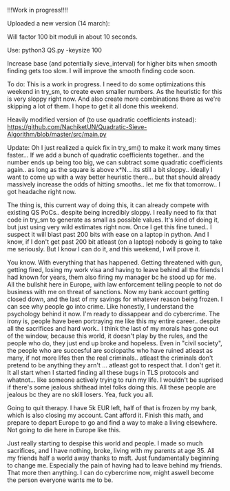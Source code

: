 !!!Work in progress!!!!

Uploaded a new version (14 march):

Will factor 100 bit moduli in about 10 seconds.

Use: python3 QS.py -keysize 100

Increase base (and potentially sieve_interval) for higher bits when smooth finding gets too slow. I will improve the smooth finding code soon.

To do: This is a work in progress. I need to do some optimizations this weekend in try_sm, to create even smaller numbers. As the heuristic for this is very sloppy right now. And also create more combinations there as we're skipping a lot of them. I hope to get it all done this weekend.

Heavily modified version of (to use quadratic coefficients instead): https://github.com/NachiketUN/Quadratic-Sieve-Algorithm/blob/master/src/main.py

Update: Oh I just realized a quick fix in try_sm() to make it work many times faster... If we add a bunch of quadratic coefficients together.. and the number ends up being too big, we can subtract some quadratic coefficients again.. as long as the square is above x*N... its still a bit sloppy.. ideally I want to come up with a way better heuristic there... but that should already massively increase the odds of hitting smooths.. let me fix that tomorrow.. I got headache right now.

The thing is, this current way of doing this, it can already compete with existing QS PoCs.. despite being incredibly sloppy. I really need to fix that code in try_sm to generate as small as possible values. It's kind of doing it, but just using very wild estimates right now. Once I get this fine tuned.. I suspect it will blast past 200 bits with ease on a laptop in python. And I know, if I don't get past 200 bit atleast (on a laptop) nobody is going to take me seriously. But I know I can do it, and this weekend, I will prove it.

You know. With everything that has happened. Getting threatened with gun, getting fired, losing my work visa and having to leave behind all the friends I had known for years, them also firing my manager bc he stood up for me. All the bullshit here in Europe, with law enforcement telling people to not do business with me on threat of sanctions. Now my bank account getting closed down, and the last of my savings for whatever reason being frozen. I can see why people go into crime. Like honestly, I understand the psychology behind it now. I'm ready to dissappear and do cybercrime. The irony is, people have been portraying me like this my entire career.. despite all the sacrifices and hard work.. I think the last of my morals has gone out of the window, because this world, it doesn't play by the rules, and the people who do, they just end up broke and hopeless. Even in "civil society", the people who are succesful are sociopaths who have ruined atleast as many, if not more lifes then the real criminals.. atleast the criminals don't pretend to be anything they arn't ... atleast got to respect that.
I don't get it. It all start when I started finding all these bugs in TLS protocols and whatnot... like someone actively trying to ruin my life. I wouldn't be suprised if there's some jealous shithead intel folks doing this. All these people are jealous bc they are no skill losers. Yea, fuck you all.

Going to quit therapy. I have 5k EUR left, half of that is frozen by my bank, which is also closing my account. Cant afford it. Finish this math, and prepare to depart Europe to go and find a way to make a living elsewhere. Not going to die here in Europe like this. 

Just really starting to despise this world and people. I made so much sacrifices, and I have nothing, broke, living with my parents at age 35. All my friends half a world away thanks to msft. Just fundamentally beginning to change me. Especially the pain of having had to leave behind my friends. That more then anything. I can do cybercrime now, might aswell become the person everyone wants me to be.
